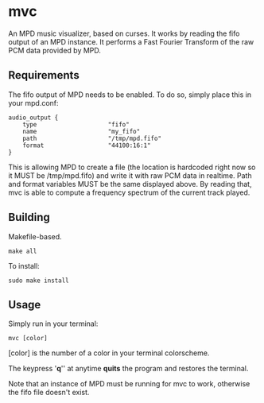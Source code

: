 # mvc

An MPD music visualizer, based on curses. It works by reading the fifo output of an MPD instance. 
It performs a Fast Fourier Transform of the raw PCM data provided by MPD.

## Requirements

The fifo output of MPD needs to be enabled. To do so, simply place this in your mpd.conf:

```
audio_output {
    type                    "fifo"
	name                    "my_fifo"
	path                    "/tmp/mpd.fifo"
	format                  "44100:16:1"
}
```
This is allowing MPD to create a file (the location is hardcoded right now so it MUST be /tmp/mpd.fifo) and write it with raw PCM data in realtime.
Path and format variables MUST be the same displayed above.
By reading that, mvc is able to compute a frequency spectrum of the current track played.

## Building

Makefile-based.
```
make all
```

To install:
```
sudo make install
```

## Usage

Simply run in your terminal:

```
mvc [color]
```
[color] is the number of a color in your terminal colorscheme.

The keypress '**q**'' at anytime **quits** the program and restores the terminal.

Note that an instance of MPD must be running for mvc to work, otherwise the fifo file doesn't exist.
